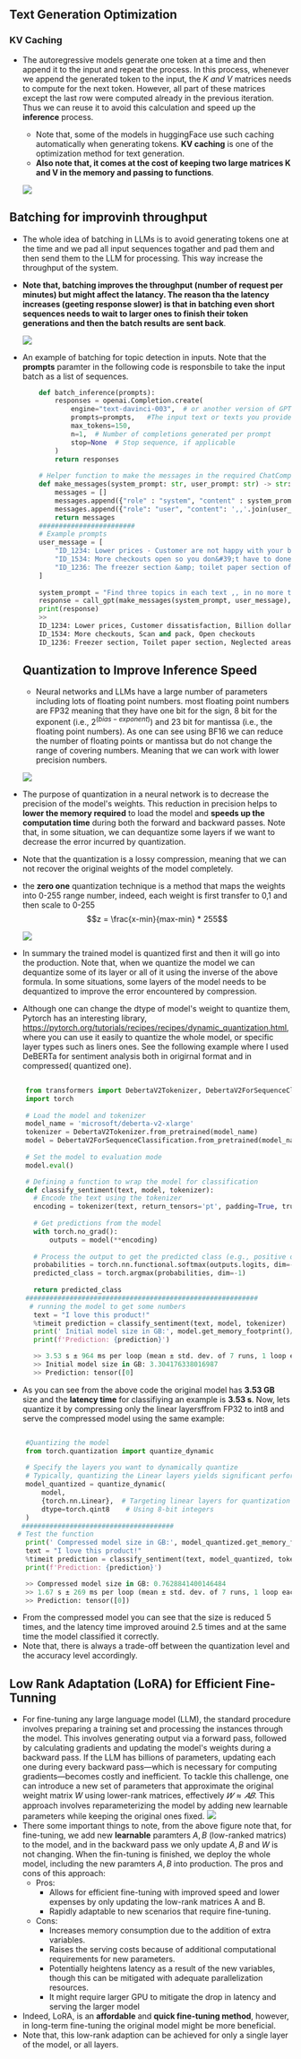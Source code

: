 ## Text Generation Optimization

### KV Caching
+ The autoregressive models generate one token at a time and then append it to the input and repeat the process. In this process, whenever we append the generated token to the input,
the __K_ and _V__ matrices needs to compute for the next token. However, all part of these matrices except the last row were computed already in the previous iteration. Thus we can reuse it to avoid this calculation
and speed up the __inference__ process.
  + Note that, some of the models in huggingFace use such caching automatically when generating tokens. __KV caching__ is one of the optimization method for text generation.
  +  __Also note that, it comes at the cost of keeping two large matrices K and V in the memory and passing to functions__.
 
  ![](https://github.com/farbodtaymouri/Books-Papers/blob/main/DP_AI/Efficiently%20Serving%20LLMs/image/KV_caching.png)

## Batching for improvinh throughput
+ The whole idea of batching in LLMs is to avoid generating tokens one at the time and we pad all input sequences togather and pad them and then send them to the LLM for processing. This way increase the throughput of the system.
+ __Note that, batching improves the throughput (number of request per minutes) but might affect the latancy. The reason tha the latency increases (geeting response slower) is that in batching even short sequences needs to wait to larger ones to finish their token generations and then the batch results are sent back__.

  ![](https://github.com/farbodtaymouri/Books-Papers/blob/main/DP_AI/Efficiently%20Serving%20LLMs/image/batch_llm.png)
+ An example of batching for topic detection in inputs. Note that the __prompts__ paramter in the following code is responsbile to take the input batch as a list of sequences. 

  ```python
      def batch_inference(prompts):
          responses = openai.Completion.create(
              engine="text-davinci-003",  # or another version of GPT-3.5
              prompts=prompts,   #The input text or texts you provide to the model. You can provide a single string or a list of strings for batch processing.
              max_tokens=150,
              n=1,  # Number of completions generated per prompt
              stop=None  # Stop sequence, if applicable
          )
          return responses
      
      # Helper function to make the messages in the required ChatCompletion format
      def make_messages(system_prompt: str, user_prompt: str) -> str:
          messages = []
          messages.append({"role" : "system", "content" : system_prompt})
          messages.append({"role": "user", "content": ',,'.join(user_prompt) })
          return messages
      ########################
      # Example prompts
      user_message = [
          "ID_1234: Lower prices - Customer are not happy with your billion dollar profits.",
          "ID_1534: More checkouts open so you don&#39;t have to done their work by scanning and packing your own groceries",
          "ID_1236: The freezer section &amp; toilet paper section of the store looks and feels like they&#39;ve been neglected compared to other areas of the store."
      ]
      
      system_prompt = "Find three topics in each text ,, in no more than 4 words. Keep the Ids in the output"
      response = call_gpt(make_messages(system_prompt, user_message), temperature=0.1)
      print(response)
      >>
      ID_1234: Lower prices, Customer dissatisfaction, Billion dollar profits
      ID_1534: More checkouts, Scan and pack, Open checkouts
      ID_1236: Freezer section, Toilet paper section, Neglected areas
  ```
  ## Quantization to Improve Inference Speed
  
  + Neural networks and LLMs have a large number of parameters including lots of floating point numbers. most floating point numbers are FP32 meaning that they have one bit for the sign, 8 bit for the exponent (i.e., $2^{(bias-exponent)}$) and 23 bit for mantissa (i.e., the floating point numbers). As one can see using BF16 we can reduce the number of floating points or mantissa but do not change the range of covering numbers. Meaning that we can work with lower precision numbers.
  
  ![](https://github.com/farbodtaymouri/Books-Papers/blob/main/DP_AI/Efficiently%20Serving%20LLMs/image/Floating_point.png)

+ The purpose of quantization in a neural network is to decrease the precision of the model's weights. This reduction in precision helps to __lower the memory required__ to load the model and __speeds up the computation time__ during both the forward and backward passes. Note that, in some situation, we can dequantize some layers if we want to decrease the error incurred by quantization.
+ Note that the quantization is a lossy compression, meaning that we can not recover the original weights of the model completely.
+ the __zero one__ quantization technique is a method that maps the weights into 0-255 range number, indeed, each weight is first transfer to 0,1 and then scale to 0-255
  $$z  = \frac{x-min}{max-min} * 255$$

  ![](https://github.com/farbodtaymouri/Books-Papers/blob/main/DP_AI/Efficiently%20Serving%20LLMs/image/zero-one.png)
+ In summary the trained model is quantized first and then it will go into the production. Note that, when we quantize the model we can dequantize some of its layer or all of it using the inverse of the above formula. In some situations, some layers of the model needs to be dequantized to improve the error encountered by compression.
+  Although one can change the dtype of model's weight to quantize them, Pytorch has an interesting library, https://pytorch.org/tutorials/recipes/recipes/dynamic_quantization.html,  where you can use it easily to quantize the whole model, or specific layer types such as liners ones. See the following example where I used DeBERTa for sentiment analysis both in origirnal format and in compressed( quantized one).
```python
    
    from transformers import DebertaV2Tokenizer, DebertaV2ForSequenceClassification
    import torch
    
    # Load the model and tokenizer
    model_name = 'microsoft/deberta-v2-xlarge'
    tokenizer = DebertaV2Tokenizer.from_pretrained(model_name)
    model = DebertaV2ForSequenceClassification.from_pretrained(model_name)
    
    # Set the model to evaluation mode
    model.eval()

    # Defining a function to wrap the model for classification
    def classify_sentiment(text, model, tokenizer):
      # Encode the text using the tokenizer
      encoding = tokenizer(text, return_tensors='pt', padding=True, truncation=True, max_length=512)
  
      # Get predictions from the model
      with torch.no_grad():
          outputs = model(**encoding)
  
      # Process the output to get the predicted class (e.g., positive or negative)
      probabilities = torch.nn.functional.softmax(outputs.logits, dim=-1)
      predicted_class = torch.argmax(probabilities, dim=-1)
  
      return predicted_class
    ##########################################################
     # running the model to get some numbers
      text = "I love this product!"
      %timeit prediction = classify_sentiment(text, model, tokenizer)
      print(' Initial model size in GB:', model.get_memory_footprint()/(1024*1024*1024))
      print(f'Prediction: {prediction}')

      >> 3.53 s ± 964 ms per loop (mean ± std. dev. of 7 runs, 1 loop each)
      >> Initial model size in GB: 3.304176338016987
      >> Prediction: tensor([0]

```
+ As you can see from the above code the original model has __3.53 GB__ size and the __latency time__ for classifiying an example is __3.53 s__. Now, lets quantize it by compressing only the linear layersffrom FP32 to int8 and serve the compressed model using the same example:
```python

    #Quantizing the model
    from torch.quantization import quantize_dynamic
    
    # Specify the layers you want to dynamically quantize
    # Typically, quantizing the Linear layers yields significant performance improvements
    model_quantized = quantize_dynamic(
        model, 
        {torch.nn.Linear},  # Targeting linear layers for quantization
        dtype=torch.qint8    # Using 8-bit integers
    )
   ######################################
  # Test the function
    print(' Compressed model size in GB:', model_quantized.get_memory_footprint()/(1024*1024*1024))
    text = "I love this product!"
    %timeit prediction = classify_sentiment(text, model_quantized, tokenizer)
    print(f'Prediction: {prediction}')

    >> Compressed model size in GB: 0.7628841400146484
    >> 1.67 s ± 269 ms per loop (mean ± std. dev. of 7 runs, 1 loop each)
    >> Prediction: tensor([0])
```
+ From the compressed model you can see that the size is reduced 5 times, and the latency time improved arouind 2.5 times and at the same time the model classified it correctly.
+ Note that, there is always a trade-off between the quantization level and the accuracy level accordingly.

## Low Rank Adaptation (LoRA) for Efficient Fine-Tunning 
+ For fine-tuning any large language model (LLM), the standard procedure involves preparing a training set and processing the instances through the model. This involves generating output via a forward pass, followed by calculating gradients and updating the model's weights during a backward pass. If the LLM has billions of parameters, updating each one during every backward pass—which is necessary for computing gradients—becomes costly and inefficient. To tackle this challenge, one can introduce a new set of parameters that approximate the original weight matrix 
$W$ using lower-rank matrices, effectively 
$𝑊≈𝐴𝐵$. This approach involves reparameterizing the model by adding new learnable parameters while keeping the original ones fixed.
  ![](https://github.com/farbodtaymouri/Books-Papers/blob/main/DP_AI/Efficiently%20Serving%20LLMs/image/LoRa.png)
+ There some important things to note, from the above figure note that, for fine-tuning, we add new __learnable__ paramters $A,B$ (low-ranked matrics) to the model, and in the backward pass we only update $A,B$ and $W$ is not changing. When the fin-tuning is finished, we deploy the whole model, including the new paramters $A,B$ into production. The pros and cons of this approach:
  + Pros:
    + Allows for efficient fine-tuning with improved speed and lower expenses by only updating the low-rank matrices A and  B.
    + Rapidly adaptable to new scenarios that require fine-tuning.
  + Cons:
    + Increases memory consumption due to the addition of extra variables.
    + Raises the serving costs because of additional computational requirements for new parameters.
    + Potentially heightens latency as a result of the new variables, though this can be mitigated with adequate parallelization resources.
    + It might require larger GPU to mitigate the drop in latency and serving the larger model
+ Indeed, LoRA, is an __affordable__ and __quick fine-tuning method__, however, in long-term fine-tuning the original model might be more beneficial.
+ Note that, this low-rank adaption can be achieved for only a single layer of the model, or all layers.     
